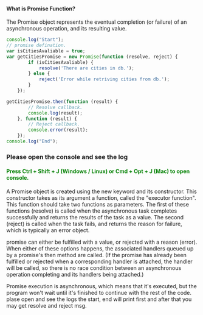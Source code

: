 <h4> What is Promise Function? </h4>
<p>The Promise object represents the eventual completion (or failure) of an asynchronous operation, and its resulting value.</p>

```javascript
console.log("Start");
// promise defination.
var isCitiesAvaliable = true;
var getCitiesPromise = new Promise(function (resolve, reject) {
		if (isCitiesAvaliable) {
			resolve('There are cities in db.');
		} else {
			reject('Error while retriving cities from db.');
		}
	});

getCitiesPromise.then(function (result) {
		// Resolve callback.
		console.log(result); 
	}, function (result) {
		// Reject callback.
		console.error(result);
	});
console.log("End");
```

<h3>Please open the console and see the log </h3>
<h4 style="color:green;">Press Ctrl + Shift + J (Windows / Linux) or Cmd + Opt + J (Mac) to open console. </h4>


<p>A Promise object is created using the new keyword and its constructor. This constructor takes as its argument a function, called the "executor function". This function should take two functions as parameters. The first of these functions (resolve) is called when the asynchronous task completes successfully and returns the results of the task as a value. The second (reject) is called when the task fails, and returns the reason for failure, which is typically an error object.
</p>
<p>promise can either be fulfilled with a value, or rejected with a reason (error). When either of these options happens, the associated handlers queued up by a promise's then method are called. (If the promise has already been fulfilled or rejected when a corresponding handler is attached, the handler will be called, so there is no race condition between an asynchronous operation completing and its handlers being attached.)</p>

<p>Promise execution is asynchronous, which means that it's executed, but the program won't wait until it's finished to continue with the rest of the code. plase open and see the logs the start, end will print first and after that you may get resolve and reject msg.</p>
